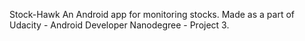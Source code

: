 Stock-Hawk
An Android app for monitoring stocks. 
Made as a part of Udacity - Android Developer Nanodegree - Project 3.